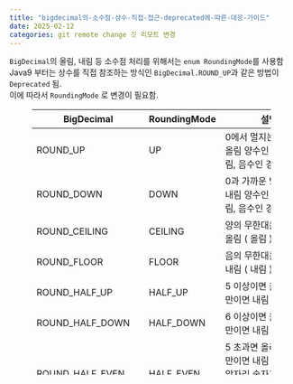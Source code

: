 ```yaml
---
title: "bigdecimal의-소수점-상수-직접-접근-deprecated에-따른-대응-가이드"
date: 2025-02-12
categories: git remote change 깃 리모트 변경
---
```


`BigDecimal`의 올림, 내림 등 소수점 처리를 위해서는 `enum RoundingMode`를 사용함  
Java9 부터는 상수를 직접 참조하는 방식인 `BigDecimal.ROUND_UP`과 같은 방법이 `Deprecated` 됨.  
이에 따라서 `RoundingMode` 로 변경이 필요함.

<figure class="table-figure">
<table style="height: 470px;" width="861">
<thead>
<tr>
<th>BigDecimal</th>
<th>RoundingMode</th>
<th>설명</th>
</tr>
</thead>
<tbody>
<tr>
<td>ROUND_UP</td>
<td>UP</td>
<td>0에서 멀지는 방향으로 올림
양수인 경우엔 올림, 음수인 경우엔 내림</td>
</tr>
<tr>
<td>ROUND_DOWN</td>
<td>DOWN</td>
<td>0과 가까운 방향으로 내림
양수인 경우엔 내림, 음수인 경우엔 올림</td>
</tr>
<tr>
<td>ROUND_CEILING</td>
<td>CEILING</td>
<td>양의 무한대를 향해서 올림 ( 올림 )</td>
</tr>
<tr>
<td>ROUND_FLOOR</td>
<td>FLOOR</td>
<td>음의 무한대를 향해서 내림 ( 내림 )</td>
</tr>
<tr>
<td>ROUND_HALF_UP</td>
<td>HALF_UP</td>
<td>5 이상이면 올림, 5 미만이면 내림</td>
</tr>
<tr>
<td>ROUND_HALF_DOWN</td>
<td>HALF_DOWN</td>
<td>6 이상이면 올림, 6 미만이면 내림</td>
</tr>
<tr>
<td>ROUND_HALF_EVEN</td>
<td>HALF_EVEN</td>
<td>5 초과면 올리고, 5 미만이면 내림
5일 경우 앞자리 숫자가 짝수면 버리고, 홀수면 올림하여 짝수로 만듬</td>
</tr>
<tr>
<td>ROUND_UNNECESSARY</td>
<td>UNNECESSARY</td>
<td>소수점 처리를 하지 않음
연산의 결과가 소수라면 <code>ArithmeticException</code>이 발생함.</td>
</tr>
</tbody>
</table>
</figure>

